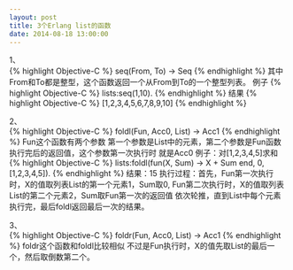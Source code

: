 ```yaml
---
layout: post
title: 3个Erlang list的函数
date: 2014-08-18 13:00:00
---
```


1、<br/>
{% highlight Objective-C %}
seq(From, To) -> Seq
{% endhighlight %}
其中From和To都是整型，这个函数返回一个从From到To的一个整型列表。
例子
{% highlight Objective-C %}
lists:seq(1,10).
{% endhighlight %}
结果
{% highlight Objective-C %}
[1,2,3,4,5,6,7,8,9,10]
{% endhighlight %}

2、<br/>
{% highlight Objective-C %}
foldl(Fun, Acc0, List) -> Acc1
{% endhighlight %}
Fun这个函数有两个参数
第一个参数是List中的元素，第二个参数是Fun函数执行完后的返回值，这个参数第一次执行时
就是Acc0
例子：对[1,2,3,4,5]求和
{% highlight Objective-C %}
lists:foldl(fun(X, Sum) -> X + Sum end, 0, [1,2,3,4,5]).
{% endhighlight %}
结果：15
执行过程：首先，Fun第一次执行时，X的值取列表List的第一个元素1，Sum取0,
  Fun第二次执行时，X的值取列表List的第二个元素2，Sum取Fun第一次的返回值
  依次轮推，直到List中每个元素执行完，最后foldl返回最后一次的结果。

3、<br/>
{% highlight Objective-C %}
foldr(Fun, Acc0, List) -> Acc1
{% endhighlight %}
foldr这个函数和foldl比较相似
不过是Fun执行时，X的值先取List的最后一个，然后取倒数第二个。



